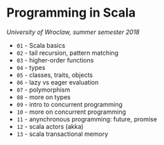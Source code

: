 # Programming in Scala
_University of Wroclaw, summer semester 2018_

- `01` - Scala basics
- `02` - tail recursion, pattern matching
- `03` - higher-order functions
- `04` - types
- `05` - classes, traits, objects
- `06` - lazy vs eager evaluation
- `07` - polymorphism
- `08` - more on types
- `09` - intro to concurrent programming
- `10` - more on concurrent programming
- `11` - anynchronous programming: future, promise
- `12` - scala actors (akka)
- `13` - scala transactional memory

